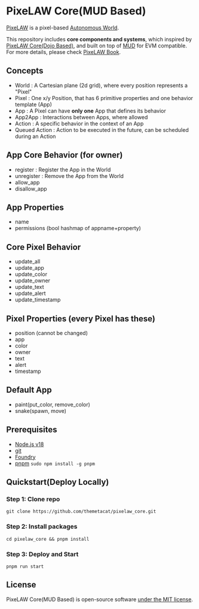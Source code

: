 # PixeLAW Core(MUD Based)

[PixeLAW](https://pixelaw.xyz/) is a pixel-based [Autonomous World](https://aw.network/posts/the-case-for-autonomous-worlds). 

This repository includes **core components and systems**, which inspired by [PixeLAW Core(Dojo Based)](https://github.com/pixelaw/core), and built on top of [MUD](https://mud.dev/) for EVM compatible. For more details, please check [PixeLAW Book](https://pixelaw.github.io/book/index.html).

## Concepts
- World : A Cartesian plane (2d grid), where every position represents a "Pixel"
- Pixel : One x/y Position, that has 6 primitive properties and one behavior template (App)
- App : A Pixel can have **only one** App that defines its behavior
- App2App : Interactions between Apps, where allowed
- Action : A specific behavior in the context of an App
- Queued Action : Action to be executed in the future, can be scheduled during an Action

## App Core Behavior (for owner)
- register : Register the App in the World
- unregister : Remove the App from the World
- allow_app
- disallow_app

## App Properties
- name
- permissions (bool hashmap of appname+property)

## Core Pixel Behavior
- update_all
- update_app
- update_color
- update_owner
- update_text
- update_alert
- update_timestamp

## Pixel Properties (every Pixel has these)
- position (cannot be changed)
- app
- color
- owner
- text
- alert
- timestamp

## Default App
- paint(put\_color, remove\_color)
- snake(spawn, move)

## Prerequisites
- [Node.js v18](https://nodejs.org/en/download/package-manager)
- [git](https://git-scm.com/book/en/v2/Getting-Started-Installing-Git)
- [Foundry](https://book.getfoundry.sh/getting-started/installation)
- [pnpm](https://pnpm.io/)
`
sudo npm install -g pnpm
`

## Quickstart(Deploy Locally)
### Step 1: Clone repo
`git clone https://github.com/themetacat/pixelaw_core.git`

### Step 2: Install packages
`cd pixelaw_core && pnpm install`

### Step 3: Deploy and Start
`pnpm run start`

## License
PixeLAW Core(MUD Based) is open-source software [under the MIT license](https://github.com/themetacat/pixelaw_core/blob/main/LICENSE).
